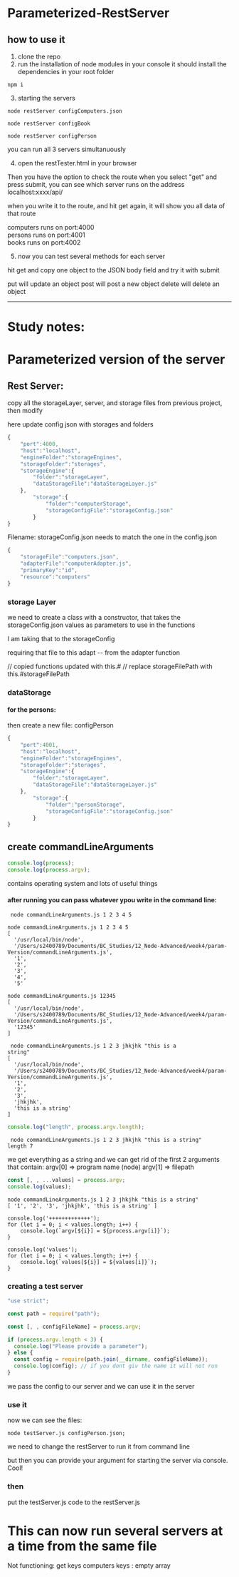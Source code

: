 # Parameterized-RestServer

## how to use it

1. clone the repo
2. run the installation of node modules in your console
   it should install the dependencies in your root folder

```shell
npm i
```

3. starting the servers

```shell
node restServer configComputers.json

node restServer configBook

node restServer configPerson
```

you can run all 3 servers simultanuously

4. open the restTester.html in your browser

Then you have the option to check the route when you select "get" and press submit, you can see which server runs on the address localhost:xxxx/api/

when you write it to the route, and hit get again, it will show you all data of that route

computers runs on port:4000  
persons runs on port:4001  
books runs on port:4002

5. now you can test several methods for each server

hit get and copy one object to the JSON body field and try it with submit

put will update an object
post will post a new object
delete will delete an object

---

# Study notes:

# Parameterized version of the server

## Rest Server:

copy all the storageLayer, server, and storage files from previous project,
then modify

here update config json with storages and folders

```js
{
    "port":4000,
    "host":"localhost",
    "engineFolder":"storageEngines",
    "storageFolder":"storages",
    "storageEngine":{
        "folder":"storageLayer",
        "dataStorageFile":"dataStorageLayer.js"
    },
        "storage":{
            "folder":"computerStorage",
            "storageConfigFile":"storageConfig.json"
        }
}
```

Filename: storageConfig.json
needs to match the one in the config.json

```js
{
    "storageFile":"computers.json",
    "adapterFile":"computerAdapter.js",
    "primaryKey":"id",
    "resource":"computers"
}
```

### storage Layer

we need to create a class with a constructor, that takes the storageConfig.json values as parameters to use in the functions

I am taking that to the storageConfig

requiring that file to this adapt -- from the adapter function

// copied functions updated with this.#
// replace storageFilePath with this.#storageFilePath

### dataStorage

#### for the persons:

then create a new file: configPerson

```js
{
    "port":4001,
    "host":"localhost",
    "engineFolder":"storageEngines",
    "storageFolder":"storages",
    "storageEngine":{
        "folder":"storageLayer",
        "dataStorageFile":"dataStorageLayer.js"
    },
        "storage":{
            "folder":"personStorage",
            "storageConfigFile":"storageConfig.json"
        }
}
```

## create commandLineArguments

```js
console.log(process);
console.log(process.argv);
```

contains operating system and lots of useful things

#### after running you can pass whatever ypou write in the command line:

```shell
 node commandLineArguments.js 1 2 3 4 5
```

```shell
node commandLineArguments.js 1 2 3 4 5
[
  '/usr/local/bin/node',
  '/Users/s2400789/Documents/BC_Studies/12_Node-Advanced/week4/param-Version/commandLineArguments.js',
  '1',
  '2',
  '3',
  '4',
  '5'
```

```shell
node commandLineArguments.js 12345
[
  '/usr/local/bin/node',
  '/Users/s2400789/Documents/BC_Studies/12_Node-Advanced/week4/param-Version/commandLineArguments.js',
  '12345'
]
```

```shell
 node commandLineArguments.js 1 2 3 jhkjhk "this is a
string"
[
  '/usr/local/bin/node',
  '/Users/s2400789/Documents/BC_Studies/12_Node-Advanced/week4/param-Version/commandLineArguments.js',
  '1',
  '2',
  '3',
  'jhkjhk',
  'this is a string'
]
```

```js
console.log("length", process.argv.length);
```

```shell
 node commandLineArguments.js 1 2 3 jhkjhk "this is a string"
length 7
```

we get everything as a string and we can get rid of the first 2 arguments that contain:
argv[0] => program name (node)
argv[1] => filepath

```js
const [, , ...values] = process.argv;
console.log(values);
```

```shell
node commandLineArguments.js 1 2 3 jhkjhk "this is a string"
[ '1', '2', '3', 'jhkjhk', 'this is a string' ]

console.log('+++++++++++++');
for (let i = 0; i < values.length; i++) {
    console.log(`argv[${i}] = ${process.argv[i]}`);
}

console.log('values');
for (let i = 0; i < values.length; i++) {
    console.log(`values[${i}] = ${values[i]}`);
}
```

### creating a test server

```js
"use strict";

const path = require("path");

const [, , configFileName] = process.argv;

if (process.argv.length < 3) {
  console.log("Please provide a parameter");
} else {
  const config = require(path.join(__dirname, configFileName));
  console.log(config); // if you dont giv the name it will not run
}
```

we pass the config to our server and we can use it in the server

### use it

now we can see the files:

```shell
node testServer.js configPerson.json;
```

we need to change the restServer to run it from command line

but then you can provide your argument for starting the server via console. Cool!

### then

put the testServer.js code to the restServer.js

# This can now run several servers at a time from the same file

Not functioning:
get keys
computers keys : empty array
